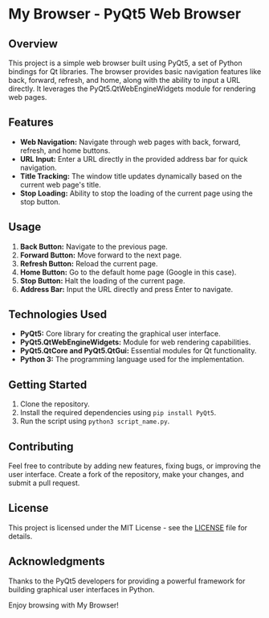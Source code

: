 # My Browser - PyQt5 Web Browser

## Overview

This project is a simple web browser built using PyQt5, a set of Python bindings for Qt libraries. The browser provides basic navigation features like back, forward, refresh, and home, along with the ability to input a URL directly. It leverages the PyQt5.QtWebEngineWidgets module for rendering web pages.

## Features

- **Web Navigation:** Navigate through web pages with back, forward, refresh, and home buttons.
- **URL Input:** Enter a URL directly in the provided address bar for quick navigation.
- **Title Tracking:** The window title updates dynamically based on the current web page's title.
- **Stop Loading:** Ability to stop the loading of the current page using the stop button.

## Usage

1. **Back Button:** Navigate to the previous page.
2. **Forward Button:** Move forward to the next page.
3. **Refresh Button:** Reload the current page.
4. **Home Button:** Go to the default home page (Google in this case).
5. **Stop Button:** Halt the loading of the current page.
6. **Address Bar:** Input the URL directly and press Enter to navigate.

## Technologies Used

- **PyQt5:** Core library for creating the graphical user interface.
- **PyQt5.QtWebEngineWidgets:** Module for web rendering capabilities.
- **PyQt5.QtCore and PyQt5.QtGui:** Essential modules for Qt functionality.
- **Python 3:** The programming language used for the implementation.

## Getting Started

1. Clone the repository.
2. Install the required dependencies using `pip install PyQt5`.
3. Run the script using `python3 script_name.py`.

## Contributing

Feel free to contribute by adding new features, fixing bugs, or improving the user interface. Create a fork of the repository, make your changes, and submit a pull request.

## License

This project is licensed under the MIT License - see the [LICENSE](LICENSE) file for details.

## Acknowledgments

Thanks to the PyQt5 developers for providing a powerful framework for building graphical user interfaces in Python.

Enjoy browsing with My Browser!
